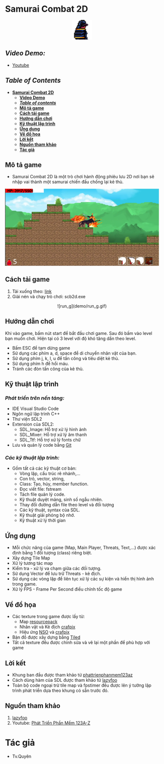 # **Samurai Combat 2D**

<div style = "text-align: center;">

![Samurai Combat 2D](img_source/icon.png)

</div>

## ***Video Demo:***

- [Youtube](https://www.youtube.com/watch?v=v81oVOWdSM0)

## ***Table of Contents***
- [**Samurai Combat 2D**](#samurai-combat-2d)
    - [**Video Demo**](#video-demo)
    - [***Table of contents***](#table-of-contents)
    - [**Mô tả game**](#mô-tả-game)
    - [**Cách tải game**](#cách-tải-game)
    - [**Hướng dẫn chơi**](#hướng-dẫn-chơi)
    - [**Kỹ thuật lập trình**](#kỹ-thuật-lập-trình)
    - [**Ứng dụng**](#ứng-dụng)
    - [**Về đồ họa**](#về-đồ-họa)
    - [**Lời kết**](#lời-kết)
    - [**Nguồn tham khảo**](#nguồn-tham-khảo)
    - [**Tác giả**](#tác-giả)

## Mô tả game

- Samurai Combat 2D là một trò chơi hành động phiêu lưu 2D nơi bạn sẽ nhập vai thành một samurai chiến đấu chống lại kẻ thù.

<div style = "text-align: center;">

![Demo1](demo/demo1.png)

</div>

## Cách tải game

1. Tải xuống theo: [link](https://github.com/Nezuko1909/SDL_Game_prj/releases/download/scb2d_v_0.1.0/scb2d.rar)
2. Giải nén và chạy trò chơi: scb2d.exe

<div style = "text-align: center;">
![run_g](demo/run_g.gif)
</div>

## Hướng dẫn chơi

Khi vào game, bấm nút start để bắt đầu chơi game. 
Sau đó bấm vào level bạn muốn chơi. Hiện tại có 3 level với độ khó tăng dần theo level.

- Bấm ESC để tạm dừng game
- Sử dụng các phím a, d, space để di chuyển nhân vật của bạn.
- Sử dụng phím j, k, l, u để tấn công và tiêu diệt kẻ thù.
- Sử dụng phím h để hồi máu.
- Tránh các đòn tấn công của kẻ thù.

## Kỹ thuật lập trình
### ***Phát triển trên nền tảng:***
- IDE Visual Studio Code
- Ngôn ngữ lập trình C++
- Thư viện SDL2
- Extension của SDL2:
    - SDL_Image: Hỗ trợ xử lý hình ảnh
    - SDL_Mixer: Hỗ trợ xử lý âm thanh
    - SDL_Ttf: Hỗ trợ xử lý fonts chữ
- Lưu và quản lý code bằng [Git](https://github.com/)

### ***Các kỹ thuật lập trình:***
- Gồm tất cả các kỹ thuật cơ bản:
    - Vòng lặp, cấu trúc rẽ nhánh,...
    - Con trỏ, vector, string, 
    - Class: Tạo, hủy, member function.
    - Đọc viết file: fstream
    - Tách file quản lý code.
    - Kỹ thuật duyệt mảng, sinh số ngẫu nhiên.
    - Thay đổi đường dẫn file theo level và đối tượng
    - Các kỹ thuật, syntax của SDL.
    - Kỹ thuật giải phóng bộ nhớ.
    - Kỹ thuật xử lý thời gian

## Ứng dụng
- Mỗi chức năng của game (Map, Main Player, Threats, Text,...) được xác định bằng 1 đối tượng (class) riêng biệt.
- Xây dựng Tile Map
- Xử lý tương tác map
- Kiểm tra - xử lý va chạm giữa các đối tượng.
- Sử dụng Vector để lưu trữ Threats - kẻ địch.
- Sử dụng các vòng lặp để liên tục xử lý các sự kiện và hiển thị hình ảnh trong game.
- Xử lý FPS - Frame Per Second điều chỉnh tốc độ game

## Về đồ họa
- Các texture trong game được lấy từ:
    - Map [resourcepack](https://resourcepack.net/)
    - Nhân vật và Kẻ địch [crafpix](https://craftpix.net/)
    - Hiệu ứng [NSO](http://ninjaschool.vn/) và [crafpix](https://craftpix.net/)
- Bản đồ được xây dựng bằng [Tiled](https://www.mapeditor.org/)
- Tất cả texture đều được chỉnh sửa và vẽ lại một phần để phù hợp với game

## Lời kết
- Khung ban đầu được tham khảo từ [phattrienphanmem123az](https://www.youtube.com/@PhatTrienPhanMem123AZ)
- Cách dùng hàm của SDL được tham khảo từ [lazyfoo](https://lazyfoo.net/tutorials/SDL/)
- Toàn bộ code ngoại trừ tile map và fpstimer đều được lên ý tưởng lập trình phát triển dựa theo khung có sẵn trước đó.

## Nguồn tham khảo
1. [lazyfoo](https://lazyfoo.net/tutorials/SDL)
2. Youtube: [Phát Triển Phần Mềm 123A-Z](https://www.youtube.com/@PhatTrienPhanMem123AZ)

# Tác giả
 - Tv.Quyên